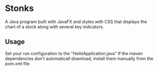 
# Stonks

A Java program built with JavaFX and styles with CSS that displays the chart of a stock along with several key indicators.



## Usage

Set your run configuration to the "HelloApplication.java"
If the maven dependencies don't automaticall download, install them manually from the pom.xml file

 
